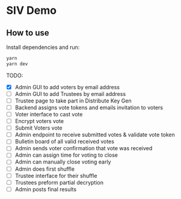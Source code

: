 # SIV Demo

## How to use

Install dependencies and run:

```bash
yarn
yarn dev
```

TODO:

- [x] Admin GUI to add voters by email address
- [ ] Admin GUI to add Trustees by email address
- [ ] Trustee page to take part in Distribute Key Gen
- [ ] Backend assigns vote tokens and emails invitation to voters
- [ ] Voter interface to cast vote
- [ ] Encrypt voters vote
- [ ] Submit Voters vote
- [ ] Admin endpoint to receive submitted votes & validate vote token
- [ ] Bulletin board of all valid received votes
- [ ] Admin sends voter confirmation that vote was received
- [ ] Admin can assign time for voting to close
- [ ] Admin can manually close voting early
- [ ] Admin does first shuffle
- [ ] Trustee interface for their shuffle
- [ ] Trustees preform partial decryption
- [ ] Admin posts final results
